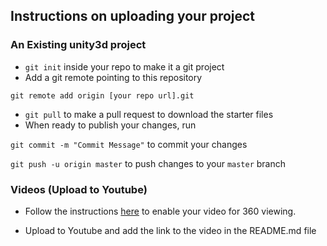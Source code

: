 ## Instructions on uploading your project

### An Existing unity3d project

* `git init` inside your repo to make it a git project
* Add a git remote pointing to this repository

`git remote add origin [your repo url].git`

* `git pull` to make a pull request to download the starter files
* When ready to publish your changes, run

`git commit -m "Commit Message"` to commit your changes

`git push -u origin master` to push changes to your `master` branch

### Videos (Upload to Youtube)

* Follow the instructions [here](https://support.google.com/youtube/answer/6178631?hl=en) to enable your video for 360 viewing.

* Upload to Youtube and add the link to the video in the README.md file
